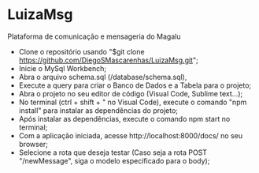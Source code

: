 # LuizaMsg
Plataforma de comunicação e mensageria do Magalu

- Clone o repositório usando "$git clone https://github.com/DiegoSMascarenhas/LuizaMsg.git";
- Inicie o MySql Workbench;
- Abra o arquivo schema.sql (/database/schema.sql), 
- Execute a query para criar o Banco de Dados e a Tabela para o projeto;
- Abra o projeto no seu editor de código (Visual Code, Sublime text...);
- No terminal (ctrl + shift + " no Visual Code), execute o comando "npm install" para instalar as dependências do projeto;
- Após instalar as dependências, execute o comando npm start no terminal;
- Com a aplicação iniciada, acesse http://localhost:8000/docs/ no seu browser;
- Selecione a rota que deseja testar (Caso seja a rota POST "/newMessage", siga o modelo especificado para o body);
